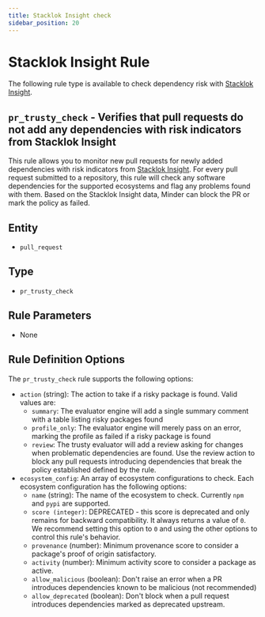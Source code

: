 ```yaml
---
title: Stacklok Insight check
sidebar_position: 20
---
```


# Stacklok Insight Rule

The following rule type is available to check dependency risk with
[Stacklok Insight](https://insight.stacklok.com/).

## `pr_trusty_check` - Verifies that pull requests do not add any dependencies with risk indicators from Stacklok Insight

This rule allows you to monitor new pull requests for newly added dependencies
with risk indicators from [Stacklok Insight](https://insight.stacklok.com/). For
every pull request submitted to a repository, this rule will check any software
dependencies for the supported ecosystems and flag any problems found with them.
Based on the Stacklok Insight data, Minder can block the PR or mark the policy
as failed.

## Entity

- `pull_request`

## Type

- `pr_trusty_check`

## Rule Parameters

- None

## Rule Definition Options

The `pr_trusty_check` rule supports the following options:

- `action` (string): The action to take if a risky package is found. Valid
  values are:
  - `summary`: The evaluator engine will add a single summary comment with a
    table listing risky packages found
  - `profile_only`: The evaluator engine will merely pass on an error, marking
    the profile as failed if a risky package is found
  - `review`: The trusty evaluator will add a review asking for changes when
    problematic dependencies are found. Use the review action to block any pull
    requests introducing dependencies that break the policy established defined
    by the rule.
- `ecosystem_config`: An array of ecosystem configurations to check. Each
  ecosystem configuration has the following options:
  - `name` (string): The name of the ecosystem to check. Currently `npm` and
    `pypi` are supported.
  - `score (integer)`: DEPRECATED - this score is deprecated and only remains
    for backward compatibility. It always returns a value of `0`. We recommend
    setting this option to `0` and using the other options to control this
    rule's behavior.
  - `provenance` (number): Minimum provenance score to consider a package's
    proof of origin satisfactory.
  - `activity` (number): Minimum activity score to consider a package as active.
  - `allow_malicious` (boolean): Don't raise an error when a PR introduces
    dependencies known to be malicious (not recommended)
  - `allow_deprecated` (boolean): Don't block when a pull request introduces
    dependencies marked as deprecated upstream.
